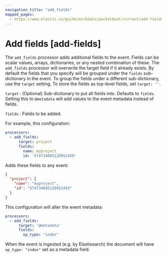 ```yaml
---
navigation_title: "add_fields"
mapped_pages:
  - https://www.elastic.co/guide/en/beats/packetbeat/current/add-fields.html
---
```


# Add fields [add-fields]


The `add_fields` processor adds additional fields to the event.  Fields can be scalar values, arrays, dictionaries, or any nested combination of these. The `add_fields` processor will overwrite the target field if it already exists. By default the fields that you specify will be grouped under the `fields` sub-dictionary in the event. To group the fields under a different sub-dictionary, use the `target` setting. To store the fields as top-level fields, set `target: ''`.

`target`
:   (Optional) Sub-dictionary to put all fields into. Defaults to `fields`. Setting this to `@metadata` will add values to the event metadata instead of fields.

`fields`
:   Fields to be added.

For example, this configuration:

```yaml
processors:
  - add_fields:
      target: project
      fields:
        name: myproject
        id: '574734885120952459'
```

Adds these fields to any event:

```json
{
  "project": {
    "name": "myproject",
    "id": "574734885120952459"
  }
}
```

This configuration will alter the event metadata:

```yaml
processors:
  - add_fields:
      target: '@metadata'
      fields:
        op_type: "index"
```

When the event is ingested (e.g. by Elastisearch) the document will have `op_type: "index"` set as a metadata field.

